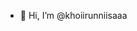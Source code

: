 - 👋 Hi, I’m @khoiirunniisaaa

<!---
khoiirunniisaaa/khoiirunniisaaa is a ✨ special ✨ repository because its `README.md` (this file) appears on your GitHub profile.
You can click the Preview link to take a look at your changes.
--->

